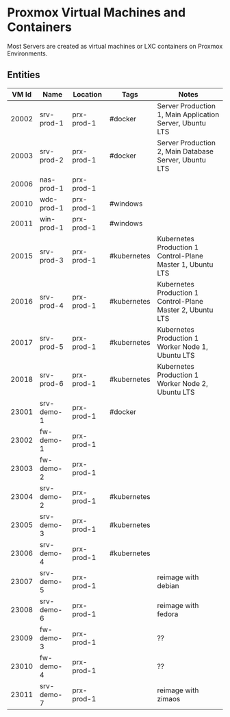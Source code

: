 # Proxmox Virtual Machines and Containers

Most Servers are created as virtual machines or LXC containers on Proxmox Environments.

## Entities

| VM Id | Name | Location | Tags | Notes |
| ---- | ---- | ---- | ---- | ---- |
| 20002 | srv-prod-1 | prx-prod-1 | #docker | Server Production 1, Main Application Server, Ubuntu LTS |
| 20003 | srv-prod-2 | prx-prod-1 | #docker | Server Production 2, Main Database Server, Ubuntu LTS |
| 20006 | nas-prod-1 | prx-prod-1 |  |  |
| 20010 | wdc-prod-1 | prx-prod-1 | #windows |  |
| 20011 | win-prod-1 | prx-prod-1 | #windows |  |
| 20015 | srv-prod-3 | prx-prod-1 | #kubernetes | Kubernetes Production 1 Control-Plane Master 1, Ubuntu LTS |
| 20016 | srv-prod-4 | prx-prod-1 | #kubernetes | Kubernetes Production 1 Control-Plane Master 2, Ubuntu LTS |
| 20017 | srv-prod-5 | prx-prod-1 | #kubernetes | Kubernetes Production 1 Worker Node 1, Ubuntu LTS |
| 20018 | srv-prod-6 | prx-prod-1 | #kubernetes | Kubernetes Production 1 Worker Node 2, Ubuntu LTS |
| 23001 | srv-demo-1 | prx-prod-1 | #docker |  |
| 23002 | fw-demo-1 | prx-prod-1 |  |  |
| 23003 | fw-demo-2 | prx-prod-1 |  |  |
| 23004 | srv-demo-2 | prx-prod-1 | #kubernetes  |  |
| 23005 | srv-demo-3 | prx-prod-1 | #kubernetes  |  |
| 23006 | srv-demo-4 | prx-prod-1 | #kubernetes  |  |
| 23007 | srv-demo-5 | prx-prod-1 |   | reimage with debian |
| 23008 | srv-demo-6 | prx-prod-1 |  | reimage with fedora |
| 23009 | fw-demo-3 | prx-prod-1 |  | ?? |
| 23010 | fw-demo-4 | prx-prod-1 |  | ?? |
| 23011 | srv-demo-7 | prx-prod-1 |  | reimage with zimaos |
